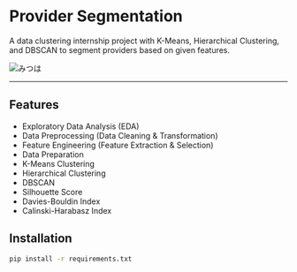 # Provider Segmentation
A data clustering internship project with K-Means, Hierarchical Clustering, and DBSCAN to segment providers based on given features.

<img src="https://tenor.com/en-GB/view/mitsuha-miyamizu-your-name-gif-18362361.gif" alt="みつは"/>
<hr>

## Features
- Exploratory Data Analysis (EDA)
- Data Preprocessing (Data Cleaning & Transformation)
- Feature Engineering (Feature Extraction & Selection)
- Data Preparation
- K-Means Clustering
- Hierarchical Clustering
- DBSCAN
- Silhouette Score
- Davies-Bouldin Index
- Calinski-Harabasz Index

## Installation
```bash
pip install -r requirements.txt
